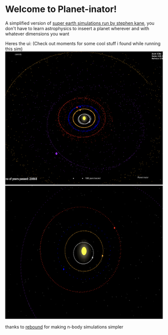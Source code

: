<!--<img src = moments/year_t_42161_0.png width="400" height="400">-->
# Welcome to Planet-inator!

A simplified version of [super earth simulations run by stephen kane](https://manyworlds.space/2023/03/13/what-would-happen-if-our-solar-system-had-a-super-earth-like-many-others-chaos/), you don't have to learn astrophysics to inseert a planet wherever and with whatever dimensions you want

Heres the ui:
(Check out moments for some cool stuff i found while running this sim)
<img src = moments/ui.png width="650" height="425">
<img src = moments/finish.png width="650" height="425">

thanks to [rebound](https://rebound.readthedocs.io/en/latest/) for making n-body simulations simpler


<!--# 🪐 Planet-Inator: Simulate Orbital Chaos

>> *"Curse you, Doofenshmirtz! You broke the Solar System!"*

Planet-Inator is a real-time, interactive orbital simulator that lets users introduce a new planet — **Doof’s Planet** — into the early Solar System and visualize how it destabilizes or survives across billions of years.


---

## Core Idea



---

## 🚀 Features

- 🌍 **Accurate Planetary Initialization**  
  Real orbital parameters for all 8 planets, derived from NASA JPL and Horizons.

- 🧠 **Fully Interactive Pygame GUI**  
  Customize "Doof's Planet" (mass, eccentricity, inclination, etc.) with live sliders and inputs.

- ⏱️ **Fast-forward Through Time**  
  Adjustable simulation speed: simulate hundreds of years per second.

- 🧮 **N-body Physics with REBOUND**  
  Uses `whfast`, a symplectic integrator optimized for long-term simulations of planetary orbits.

- 🌌 **Dynamic Visualization**  
  Real-time rendering of orbits with zoom, pause, and starfield toggle.

- 💥 **Scientific Legitimacy**  
  Grounded in long-term stability studies of our Solar System. This isn’t just a space toy — it’s a physics lab in disguise.

---

## 🧑‍🔬 Scientific Background

- Based on chaos theory in celestial mechanics: even small perturbations can destroy the Solar System over millions of years.
- Doof’s Planet is designed to **maximize orbital instability**:
  - 400 Earth masses (bigger than Jupiter)
  - Semi-major axis: 3.3 AU (between Mars and Jupiter)
  - High eccentricity and inclination to promote orbital crossings and resonance disruptions

- Professional simulations (Laskar 2008, Levison et al. 2011, Batygin & Laughlin 2015) show that introducing new planets — even small ones — can result in planetary ejections, collisions, or chaotic long-term drift.

---

## 📁 Project Structure

| File | Description |
|------|-------------|
| `sim.py` | Initializes the simulation using REBOUND. Includes all 8 planets + Doof’s Planet |
| `controllers.py` | Interactive GUI built with `pygame_gui`, sliders for Doof's parameters |
| `render.py` | Visualization logic: drawing orbits, handling frame updates |
| `gui/theme.json` | Custom UI theme for the GUI controls |

---

## 🛠 Setup Instructions

1. **Clone the repo**  
   ```bash
   git clone https://github.com/disgruntled-penguin/planet-inator
   cd planet-inator



-->
